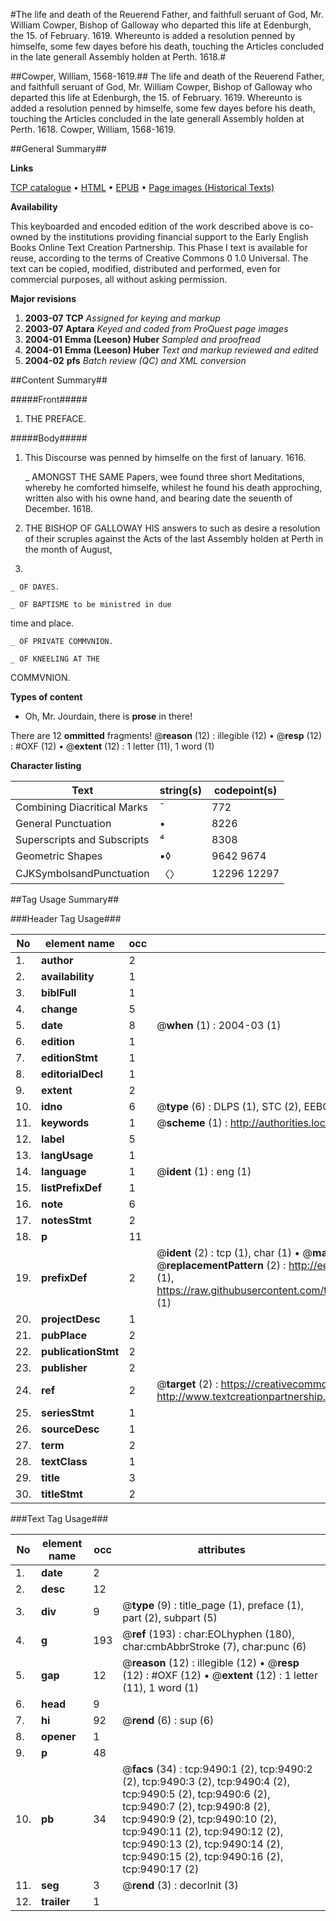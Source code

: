 #The life and death of the Reuerend Father, and faithfull seruant of God, Mr. William Cowper, Bishop of Galloway who departed this life at Edenburgh, the 15. of February. 1619. Whereunto is added a resolution penned by himselfe, some few dayes before his death, touching the Articles concluded in the late generall Assembly holden at Perth. 1618.#

##Cowper, William, 1568-1619.##
The life and death of the Reuerend Father, and faithfull seruant of God, Mr. William Cowper, Bishop of Galloway who departed this life at Edenburgh, the 15. of February. 1619. Whereunto is added a resolution penned by himselfe, some few dayes before his death, touching the Articles concluded in the late generall Assembly holden at Perth. 1618.
Cowper, William, 1568-1619.

##General Summary##

**Links**

[TCP catalogue](http://www.ota.ox.ac.uk/tcp/)  • 
[HTML](http://tei.it.ox.ac.uk/tcp/Texts-HTML/free/A19/A19515.html)  • 
[EPUB](http://tei.it.ox.ac.uk/tcp/Texts-EPUB/free/A19/A19515.epub) • 
[Page images (Historical Texts)](https://data.historicaltexts.jisc.ac.uk/view?pubId=eebo-99844657e&pageId=eebo-99844657e-9490-1)

**Availability**

This keyboarded and encoded edition of the
	       work described above is co-owned by the institutions
	       providing financial support to the Early English Books
	       Online Text Creation Partnership. This Phase I text is
	       available for reuse, according to the terms of Creative
	       Commons 0 1.0 Universal. The text can be copied,
	       modified, distributed and performed, even for
	       commercial purposes, all without asking permission.

**Major revisions**

1. __2003-07__ __TCP__ *Assigned for keying and markup*
1. __2003-07__ __Aptara__ *Keyed and coded from ProQuest page images*
1. __2004-01__ __Emma (Leeson) Huber__ *Sampled and proofread*
1. __2004-01__ __Emma (Leeson) Huber__ *Text and markup reviewed and edited*
1. __2004-02__ __pfs__ *Batch review (QC) and XML conversion*

##Content Summary##

#####Front#####

1. THE PREFACE.

#####Body#####

1. This Discourse was penned by himselfe
on the first of Ianuary. 1616.

    _ AMONGST THE SAME
Papers, wee found three short Meditations,
whereby he comforted himselfe, whilest
he found his death approching, written
also with his owne hand, and bearing
date the seuenth of
December. 1618.

1. THE
BISHOP OF
GALLOWAY HIS
answers to such as desire a resolution
of their scruples against the
Acts of the last Assembly holden at
Perth in the month of August,
1618.

    _ OF DAYES.

    _ OF BAPTISME to be ministred in due
time and place.

    _ OF PRIVATE COMMVNION.

    _ OF KNEELING AT THE
COMMVNION.

**Types of content**

  * Oh, Mr. Jourdain, there is **prose** in there!

There are 12 **ommitted** fragments! 
 @__reason__ (12) : illegible (12)  •  @__resp__ (12) : #OXF (12)  •  @__extent__ (12) : 1 letter (11), 1 word (1)

**Character listing**


|Text|string(s)|codepoint(s)|
|---|---|---|
|Combining             Diacritical Marks|̄|772|
|General Punctuation|•|8226|
|Superscripts             and Subscripts|⁴|8308|
|Geometric Shapes|▪◊|9642 9674|
|CJKSymbolsandPunctuation|〈〉|12296 12297|

##Tag Usage Summary##

###Header Tag Usage###

|No|element name|occ|attributes|
|---|---|---|---|
|1.|__author__|2||
|2.|__availability__|1||
|3.|__biblFull__|1||
|4.|__change__|5||
|5.|__date__|8| @__when__ (1) : 2004-03 (1)|
|6.|__edition__|1||
|7.|__editionStmt__|1||
|8.|__editorialDecl__|1||
|9.|__extent__|2||
|10.|__idno__|6| @__type__ (6) : DLPS (1), STC (2), EEBO-CITATION (1), PROQUEST (1), VID (1)|
|11.|__keywords__|1| @__scheme__ (1) : http://authorities.loc.gov/ (1)|
|12.|__label__|5||
|13.|__langUsage__|1||
|14.|__language__|1| @__ident__ (1) : eng (1)|
|15.|__listPrefixDef__|1||
|16.|__note__|6||
|17.|__notesStmt__|2||
|18.|__p__|11||
|19.|__prefixDef__|2| @__ident__ (2) : tcp (1), char (1)  •  @__matchPattern__ (2) : ([0-9\-]+):([0-9IVX]+) (1), (.+) (1)  •  @__replacementPattern__ (2) : http://eebo.chadwyck.com/downloadtiff?vid=$1&page=$2 (1), https://raw.githubusercontent.com/textcreationpartnership/Texts/master/tcpchars.xml#$1 (1)|
|20.|__projectDesc__|1||
|21.|__pubPlace__|2||
|22.|__publicationStmt__|2||
|23.|__publisher__|2||
|24.|__ref__|2| @__target__ (2) : https://creativecommons.org/publicdomain/zero/1.0/ (1), http://www.textcreationpartnership.org/docs/. (1)|
|25.|__seriesStmt__|1||
|26.|__sourceDesc__|1||
|27.|__term__|2||
|28.|__textClass__|1||
|29.|__title__|3||
|30.|__titleStmt__|2||


###Text Tag Usage###

|No|element name|occ|attributes|
|---|---|---|---|
|1.|__date__|2||
|2.|__desc__|12||
|3.|__div__|9| @__type__ (9) : title_page (1), preface (1), part (2), subpart (5)|
|4.|__g__|193| @__ref__ (193) : char:EOLhyphen (180), char:cmbAbbrStroke (7), char:punc (6)|
|5.|__gap__|12| @__reason__ (12) : illegible (12)  •  @__resp__ (12) : #OXF (12)  •  @__extent__ (12) : 1 letter (11), 1 word (1)|
|6.|__head__|9||
|7.|__hi__|92| @__rend__ (6) : sup (6)|
|8.|__opener__|1||
|9.|__p__|48||
|10.|__pb__|34| @__facs__ (34) : tcp:9490:1 (2), tcp:9490:2 (2), tcp:9490:3 (2), tcp:9490:4 (2), tcp:9490:5 (2), tcp:9490:6 (2), tcp:9490:7 (2), tcp:9490:8 (2), tcp:9490:9 (2), tcp:9490:10 (2), tcp:9490:11 (2), tcp:9490:12 (2), tcp:9490:13 (2), tcp:9490:14 (2), tcp:9490:15 (2), tcp:9490:16 (2), tcp:9490:17 (2)|
|11.|__seg__|3| @__rend__ (3) : decorInit (3)|
|12.|__trailer__|1||
